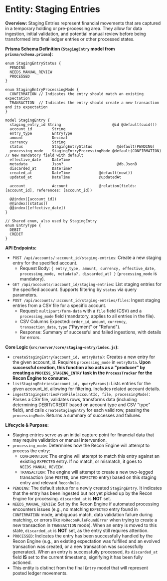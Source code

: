 # Entity: Staging Entries

**Overview:**
Staging Entries represent financial movements that are captured in a temporary holding or pre-processing area. They allow for data ingestion, initial validation, and potential manual review before being transformed into final ledger entries or other processed states.

**Prisma Schema Definition (`StagingEntry` model from `prisma/schema.prisma`):**
```prisma
enum StagingEntryStatus {
  PENDING 
  NEEDS_MANUAL_REVIEW
  PROCESSED
}

enum StagingEntryProcessingMode {
  CONFIRMATION // Indicates the entry should match an existing expectation
  TRANSACTION  // Indicates the entry should create a new transaction and its expectation
}

model StagingEntry {
  staging_entry_id String                       @id @default(cuid())
  account_id         String
  entry_type         EntryType
  amount             Decimal
  currency           String
  status             StagingEntryStatus           @default(PENDING)
  processing_mode    StagingEntryProcessingMode @default(CONFIRMATION) // New mandatory field with default
  effective_date     DateTime
  metadata           Json?                        @db.JsonB
  discarded_at       DateTime?
  created_at         DateTime             @default(now())
  updated_at         DateTime             @updatedAt

  account            Account              @relation(fields: [account_id], references: [account_id])

  @@index([account_id])
  @@index([status])
  @@index([effective_date])
}

// Shared enum, also used by StagingEntry
enum EntryType {
  DEBIT
  CREDIT
}
```

**API Endpoints:**
- `POST /api/accounts/:account_id/staging-entries`: Create a new staging entry for the specified account.
  - Request Body: `{ entry_type, amount, currency, effective_date, processing_mode, metadata?, discarded_at? }` (`processing_mode` is mandatory).
- `GET /api/accounts/:account_id/staging-entries`: List staging entries for the specified account. Supports filtering by `status` via query parameters.
- `POST /api/accounts/:account_id/staging-entries/files`: Ingest staging entries from a CSV file for a specific account.
  - Request: `multipart/form-data` with a `file` field (CSV) and a `processing_mode` field (mandatory, applies to all entries in the file).
  - CSV Columns Expected: `order_id`, `amount`, `currency`, `transaction_date`, `type` ("Payment" or "Refund").
  - Response: Summary of successful and failed ingestions, with details for errors.

**Core Logic (`src/server/core/staging-entry/index.js`):**
- `createStagingEntry(account_id, entryData)`: Creates a new entry for the given account_id. Requires `processing_mode` in `entryData`. **Upon successful creation, this function also acts as a "producer" by creating a `PROCESS_STAGING_ENTRY` task in the `ProcessTracker` for the Recon Engine to consume.**
- `listStagingEntries(account_id, queryParams)`: Lists entries for the given account_id, allowing for filtering. Includes related account details.
- `ingestStagingEntriesFromFile(accountId, file, processingMode)`: Parses a CSV file, validates rows, transforms data (including determining DEBIT/CREDIT based on account type and CSV "type" field), and calls `createStagingEntry` for each valid row, passing the `processingMode`. Returns a summary of successes and failures.

**Lifecycle & Purpose:**
- Staging entries serve as an initial capture point for financial data that may require validation or manual intervention.
- `processing_mode`: Determines how the Recon Engine will attempt to process the entry:
    - `CONFIRMATION`: The engine will attempt to match this entry against an existing `EXPECTED` entry. If no match, or mismatch, it goes to `NEEDS_MANUAL_REVIEW`.
    - `TRANSACTION`: The engine will attempt to create a new two-legged transaction (one `POSTED`, one `EXPECTED` entry) based on this staging entry and relevant `ReconRule`.
- `PENDING`: The default status for a newly created `StagingEntry`. It indicates that the entry has been ingested but not yet picked up by the Recon Engine for processing. `discarded_at` is **NOT** set.
- `NEEDS_MANUAL_REVIEW`: Set by the Recon Engine if automated processing encounters issues (e.g., no matching `EXPECTED` entry found in `CONFIRMATION` mode, ambiguous match, data validation failure during matching, or errors like `NoReconRuleFoundError` when trying to create a new transaction in `TRANSACTION` mode). When an entry is moved to this state, `discarded_at` is **NOT** set, as the entry still requires attention.
- `PROCESSED`: Indicates the entry has been successfully handled by the Recon Engine (e.g., an existing expectation was fulfilled and an evolved transaction was created, or a new transaction was successfully generated). When an entry is successfully processed, its `discarded_at` field **IS** set to the current timestamp, signifying it has been fully actioned.
- This entity is distinct from the final `Entry` model that will represent posted ledger movements.
